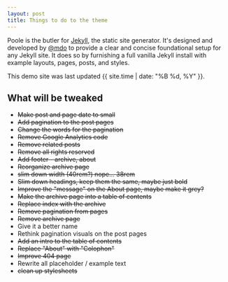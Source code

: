 ```yaml
---
layout: post
title: Things to do to the theme
---
```



Poole is the butler for [Jekyll](http://jekyllrb.com), the static site generator. It's designed and developed by [@mdo](https://twitter.com/mdo) to provide a clear and concise foundational setup for any Jekyll site. It does so by furnishing a full vanilla Jekyll install with example layouts, pages, posts, and styles.

This demo site was last updated {{ site.time | date: "%B %d, %Y" }}.

## What will be tweaked

* ~~Make post and page date to small~~ 
* ~~Add pagination to the post pages~~ 
* ~~Change the words for the pagination~~
* ~~Remove Google Analytics code~~
* ~~Remove related posts~~
* ~~Remove all rights reserved~~
* ~~Add footer - archive, about~~
* ~~Reorganize archive page~~
* ~~slim down width (40rem?) nope... 38rem~~
* ~~Slim down headings, keep them the same, maybe just bold~~
* ~~Improve the "message" on the About page, maybe make it grey?~~ 
* ~~Make the archive page into a table of contents~~
* ~~Replace index with the archive~~
* ~~Remove pagination from pages~~
* ~~Remove archive page~~
* Give it a better name
* Rethink pagination visuals on the post pages
* ~~Add an intro to the table of contents~~
* ~~Replace "About" with "Colophon"~~
* ~~Improve 404 page~~
* Rewrite all placeholder / example text
* ~~clean up stylesheets~~


